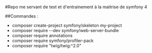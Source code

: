 #Repo me servant de test et d'entrainement à la maitrise de symfony 4


##Commandes :

- composer create-project symfony/skeleton my-project
- composer require --dev symfony/web-server-bundle
- composer require annotations
- composer require symfony/profiler-pack
- composer require "twig/twig:^2.0"